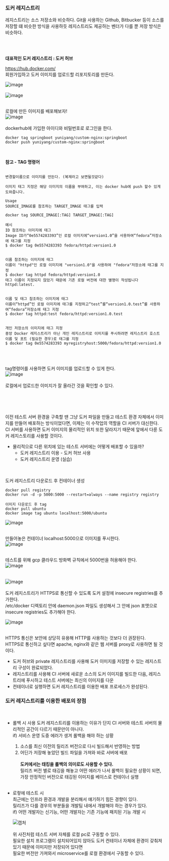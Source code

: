 ### 도커 레지스트리  
레지스트리는 소스 저장소와 비슷하다. Git을 사용하는 Github, Bitbucker 등이 소스를 저장할 떄 비슷한 방식을 사용하듯 레지스트리도 제공하는 벤더가 다를 뿐 저장 방식은 비슷하다.

<br><br>

<b> 대표적인 도커 레지스트리 : 도커 허브 </b>

https://hub.docker.com/  <br>
회원가입하고 도커 이미지를 업로드할 리포지토리를 만든다. <br>

![image](https://user-images.githubusercontent.com/43237961/174467443-83fc6b3c-8e99-4bd7-95c8-2b1e2d7733fd.png)  <br>
<br>
![image](https://user-images.githubusercontent.com/43237961/174467469-e5592004-17db-4336-b89f-24ba0930dce7.png)  <br>
<br>


로컬에 만든 이미지를 배포해보자!  <br>
![image](https://user-images.githubusercontent.com/43237961/174467602-39e32858-ce77-4533-a7af-99bf43d36f15.png)  <br>
<br>
dockerhub에 가입한 아이디와 비밀번호로 로그인을 한다.   


```linux
docker tag springboot yuniyang/custom-nginx:springboot
docker push yuniyang/custom-nginx:springboot
``` 

<br>  

<b> 참고 - TAG 명령어 </b> 

```

변경할이름으로 이미지를 만든다. (복제라고 보면될것같다)

이미지 태그 지정은 해당 이미지의 이름을 부여하고, 이는 docker hub에 push 할수 있게 도와줍니다.

Usage
SOURCE_IMAGE를 참조하는 TARGET_IMAGE 태그를 입력

docker tag SOURCE_IMAGE[:TAG] TARGET_IMAGE[:TAG]

예시
ID 참조하는 이미지에 태그
Image ID가“0e5574283393”인 로컬 이미지에“version1.0”을 사용하여“fedora”저장소에 태그를 지정
$ docker tag 0e5574283393 fedora/httpd:version1.0


이름 참조하는 이미지에 태그
이름이 "httpd"인 로컬 이미지에 "version1.0"을 사용하여 "fedora"저장소에 태그를 지정
$ docker tag httpd fedora/httpd:version1.0
태그 이름이 지정되지 않았기 때문에 기존 로컬 버전에 대한 별명이 작성됩니다 httpd:latest.


이름 및 태그 참조하는 이미지에 태그
이름이“httpd”인 로컬 이미지에 태그를 지정하고“test”를“version1.0.test”를 사용하여“fedora”저장소에 태그 지정
$ docker tag httpd:test fedora/httpd:version1.0.test


개인 저장소의 이미지에 태그 지정
중앙 Docker 레지스트리가 아닌 개인 레지스트리로 이미지를 푸시하려면 레지스트리 호스트 이름 및 포트 (필요한 경우)로 태그를 지정
$ docker tag 0e5574283393 myregistryhost:5000/fedora/httpd:version1.0

``` 

<br><br> 

tag명령어를 사용하면 도커 이미지를 업로드할 수 있게 한다.   <br>
![image](https://user-images.githubusercontent.com/43237961/174467880-46bce456-0bc1-48a3-ba18-5e563b9bb61f.png)  <br>
<br>
로컬에서 업로드한 이미지가 잘 올라간 것을 확인할 수 있다. 

<br><br><br>

이전 테스트 서버 환경을 구축할 땐 그냥 도커 파일을 만들고 테스트 환경 자체에서 이미지를 만들어 배포하는 방식이었다면, 이제는 이 수작업의 역할을 CI 서버가 대신한다. <br>
CI 서버를 사용하면 도커 이미지의 물리적인 위치 또한 달라지기 때문에 앞에서 다룬 도커 레지스토리를 사용할 것이다. <br>

* 물리적으로 다른 위치에 있는 테스트 서버에는 어떻게 배포할 수 있을까?
  * 도커 레지스트리 이용 - 도커 허브 사용
  * 도커 레지스트리 운영 (실습)


<br><br>
도커 레지스트리 다운로드 후 컨테이너 생성
```linux
docker pull registry
docker run -d -p 5000:5000 --restart=always --name registry registry

이미지 다운로드 후 tag
docker pull ubuntu 
docker image tag ubuntu localhost:5000/ubuntu
```

 
![image](https://user-images.githubusercontent.com/43237961/174468141-de4baa50-070d-43dd-8a34-623855aa7101.png)  <br>
<br>


만들어놓은 컨테이너 localhost:5000으로 이미지를 푸시한다. <br>
![image](https://user-images.githubusercontent.com/43237961/174468185-00663272-6747-413a-ad4a-5f8ca988c86e.png)  <br><br>

테스트를 위해 gcp 클라우드 방화벽 규칙에서 5000번을 허용해야 한다. <br>
![image](https://user-images.githubusercontent.com/43237961/174468297-7baf1069-5dc9-490f-b125-1334089281a0.png) 
<br><br>  
![image](https://user-images.githubusercontent.com/43237961/174468509-2aa0f05c-f461-4996-b642-04e98f6826fa.png)  <br><br>
도커 레지스트리가 HTTPS로 통신할 수 있도록 도커 설정에 insecure registries를 추가한다. <br>
/etc/docker 디렉토리 안에 daemon.json 파일도 생성해서 그 안에 json 포맷으로 insecure registries도 추가해야 한다. <br>

![image](https://user-images.githubusercontent.com/43237961/174491612-2cd2cd04-becf-4e18-9f92-a38c1b22c596.png)
 <br><br>
 
 
 HTTPS 통신은 보안에 상당히 유용해 HTTP를 사용하는 것보다 더 권장된다. <br>
 HTTPS로 통신하고 싶다면 apache, nginx와 같은 웹 서버를 proxy로 사용하면 될 것이다. <br>

* 도커 허브와 private 레지스트리를 사용해 도커 이미지를 저장할 수 있는 레지스트리 구성이 완료되었다. 
* 레지스트리를 사용해 CI 서버에 새로운 소스의 도커 이미지를 빌드한 다음, 레지스트리에 푸시하고 테스트 서버에는 최신의 이미지를 다운
* 컨테이너로 실행하면 도커 레지스트리를 이용한 배포 프로세스가 완성된다. 


### 도커 레지스트리를 이용한 배포의 장점
 
<br>

- 롤백 시 사용 
  도커 레지스트리를 이용하는 이유가 단지 CI 서버와 테스트 서버의 물리적인 공간이 다르기 때문만이 아니다. <br>
  if) 서비스 운영 도중 에러가 생겨 롤백을 해야 하는 상황 <br>
  1. 소스를 최신 이전의 릴리즈 버전으로 다시 빌드해서 반영하는 방법
  2. 어딘가 저장해 놓았던 빌드 파일을 가져와 바로 서버에 배포
  <br><br>
  <b> 도커에서는 태킹을 롤백의 의미로도 사용할 수 있다. </b> <br>
  릴리즈 버전 별로 태깅을 해놓고 어떤 에러가 나서 롤백이 필요한 상황이 되면, 가장 안정적인 버전으로 태깅된 이미지를 베이스로 컨테이너 실행
<br><br>  
- 로컿에 테스트 시  
  최근에는 인프라 환경과 개발을 분리해서 얘기하기 힘든 경향이 있다.<br>
  릴리즈가 다를 경우의 부분들을 개발팀 내에서 개발해야 하는 경우가 있다. <br>
  if) 어떤 개발자는 신기능, 어떤 개발자는 기존 기능에 패치된 기능 개발 시
  
  ![캡처](https://user-images.githubusercontent.com/43237961/174492844-065b80fe-9dc7-40c1-abd6-62c13007af7d.JPG)  <br><br>
  위 사진처럼 테스트 서버 자체를 로컬 pc로 구동할 수 있다. <br>
  필요한 설치 프로그램이 설치되어있지 않아도 도커 컨테이너 자체에 환경이 갖춰져 있기 때문에 이미지만 저장되어 있다면 <br>
  필요한 버전만 가져와서 microservice를 로컬 환경에서 구동할 수 있다. <br><br>
  

  
  
